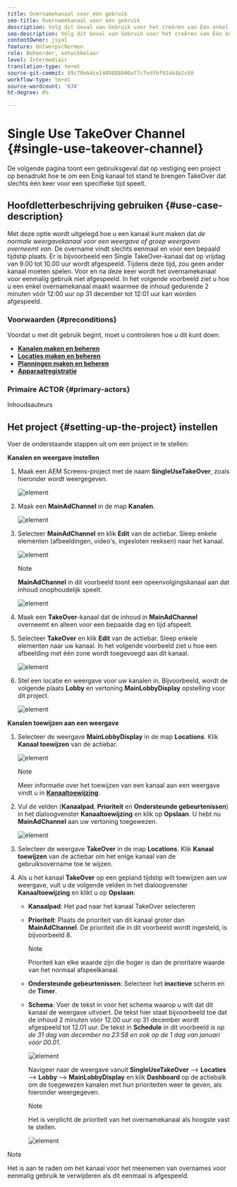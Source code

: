 ```yaml
---
title: Overnamekanaal voor één gebruik
seo-title: Overnamekanaal voor één gebruik
description: Volg dit Geval van Gebruik voor het creëren van Één enkel Gebruik neemOver Kanaal.
seo-description: Volg dit Geval van Gebruik voor het creëren van Één enkel Gebruik neemOver Kanaal.
contentOwner: jsyal
feature: Ontwerpschermen
role: Beheerder, ontwikkelaar
level: Intermediair
translation-type: tm+mt
source-git-commit: 89c70e64ce1409888800af7c7edfbf92ab4b2c68
workflow-type: tm+mt
source-wordcount: '634'
ht-degree: 0%

---
```



# Single Use TakeOver Channel {#single-use-takeover-channel}

De volgende pagina toont een gebruiksgeval dat op vestiging een project op benadrukt hoe te om een Enig kanaal tot stand te brengen TakeOver dat slechts één keer voor een specifieke tijd speelt.


## Hoofdletterbeschrijving gebruiken {#use-case-description}

Met deze optie wordt uitgelegd hoe u een kanaal kunt maken dat *de normale weergavekanaal voor een weergave of groep weergaven overneemt van*. De overname vindt slechts eenmaal en voor een bepaald tijdstip plaats.
Er is bijvoorbeeld een Single TakeOver-kanaal dat op vrijdag van 9.00 tot 10.00 uur wordt afgespeeld. Tijdens deze tijd, zou geen ander kanaal moeten spelen. Voor en na deze keer wordt het overnamekanaal voor eenmalig gebruik niet afgespeeld. In het volgende voorbeeld ziet u hoe u een enkel overnamekanaal maakt waarmee de inhoud gedurende 2 minuten vóór 12:00 uur op 31 december tot 12:01 uur kan worden afgespeeld.

### Voorwaarden {#preconditions}

Voordat u met dit gebruik begint, moet u controleren hoe u dit kunt doen:

* **[Kanalen maken en beheren](managing-channels.md)**
* **[Locaties maken en beheren](managing-locations.md)**
* **[Planningen maken en beheren](managing-schedules.md)**
* **[Apparaatregistratie](device-registration.md)**

### Primaire ACTOR {#primary-actors}

Inhoudsauteurs

## Het project {#setting-up-the-project} instellen

Voer de onderstaande stappen uit om een project in te stellen:

**Kanalen en weergave instellen**

1. Maak een AEM Screens-project met de naam **SingleUseTakeOver**, zoals hieronder wordt weergegeven.

   ![element](assets/single-takeover1.png)

1. Maak een **MainAdChannel** in de map **Kanalen**.

   ![element](assets/single-takeover2.png)

1. Selecteer **MainAdChannel** en klik **Edit** van de actiebar. Sleep enkele elementen (afbeeldingen, video&#39;s, ingesloten reeksen) naar het kanaal.

   ![element](assets/single-takeover2.png)


   >[!NOTE]
   >**MainAdChannel** in dit voorbeeld toont een opeenvolgingskanaal aan dat inhoud onophoudelijk speelt.

   ![element](assets/single-takeover3.png)

1. Maak een **TakeOver**-kanaal dat de inhoud in **MainAdChannel** overneemt en alleen voor een bepaalde dag en tijd afspeelt.

1. Selecteer **TakeOver** en klik **Edit** van de actiebar. Sleep enkele elementen naar uw kanaal. In het volgende voorbeeld ziet u hoe een afbeelding met één zone wordt toegevoegd aan dit kanaal.

   ![element](assets/single-takeover4.png)

1. Stel een locatie en weergave voor uw kanalen in. Bijvoorbeeld, wordt de volgende plaats **Lobby** en vertoning **MainLobbyDisplay** opstelling voor dit project.

   ![element](assets/single-takeover5.png)

**Kanalen toewijzen aan een weergave**

1. Selecteer de weergave **MainLobbyDisplay** in de map **Locations**. Klik **Kanaal toewijzen** van de actiebar.

   ![element](assets/single-takeover6.png)

   >[!NOTE]
   >Meer informatie over het toewijzen van een kanaal aan een weergave vindt u in **[Kanaaltoewijzing](channel-assignment.md)**.

1. Vul de velden (**Kanaalpad**, **Prioriteit** en **Ondersteunde gebeurtenissen**) in het dialoogvenster **Kanaaltoewijzing** en klik op **Opslaan**. U hebt nu **MainAdChannel** aan uw vertoning toegewezen.

   ![element](assets/single-takeover7.png)

1. Selecteer de weergave **TakeOver** in de map **Locations**. Klik **Kanaal toewijzen** van de actiebar om het enige kanaal van de gebruiksovername toe te wijzen.

1. Als u het kanaal **TakeOver** op een gepland tijdstip wilt toewijzen aan uw weergave, vult u de volgende velden in het dialoogvenster **Kanaaltoewijzing** en klikt u op **Opslaan**:

   * **Kanaalpad**: Het pad naar het kanaal TakeOver selecteren
   * **Prioriteit**: Plaats de prioriteit van dit kanaal groter dan  **MainAdChannel**. De prioriteit die in dit voorbeeld wordt ingesteld, is bijvoorbeeld 8.

      >[!NOTE]
      >Prioriteit kan elke waarde zijn die hoger is dan de prioritaire waarde van het normaal afspeelkanaal.
   * **Ondersteunde gebeurtenissen**: Selecteer het  **inactieve** scherm en de  **Timer**.
   * **Schema**: Voer de tekst in voor het schema waarop u wilt dat dit kanaal de weergave uitvoert. De tekst hier staat bijvoorbeeld toe dat de inhoud 2 minuten vóór 12.00 uur op 31 december wordt afgespeeld tot 12.01 uur.
De tekst in **Schedule** in dit voorbeeld is *op de 31 dag van december na 23:58 en ook op de 1 dag van januari vóór 00.01*.

      ![element](assets/single-takeover8.png)

      Navigeer naar de weergave vanuit **SingleUseTakeOver** —> **Locaties** —> **Lobby** —> **MainLobbyDisplay** en klik **Dashboard** op de actiebalk om de toegewezen kanalen met hun prioriteiten weer te geven, als hieronder weergegeven.

      >[!NOTE]
      >Het is verplicht de prioriteit van het overnamekanaal als hoogste vast te stellen.

      ![element](assets/single-takeover9.png)

>[!NOTE]
>
>Het is aan te raden om het kanaal voor het meenemen van overnames voor eenmalig gebruik te verwijderen als dit eenmaal is afgespeeld.